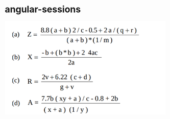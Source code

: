 # angular-sessions
![task3](https://github.com/rsantoshreddy/js-training/blob/master/images/Screenshot%20from%202019-08-07%2000-20-26.png?raw=true)
